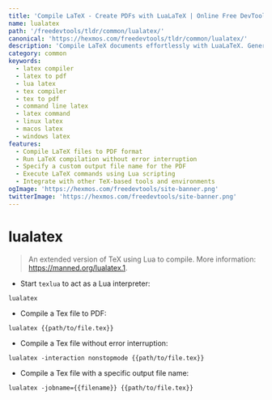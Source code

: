 ```yaml
---
title: 'Compile LaTeX - Create PDFs with LuaLaTeX | Online Free DevTools by Hexmos'
name: lualatex
path: '/freedevtools/tldr/common/lualatex/'
canonical: 'https://hexmos.com/freedevtools/tldr/common/lualatex/'
description: 'Compile LaTeX documents effortlessly with LuaLaTeX. Generate PDFs from .tex files with advanced customization options. Free online tool, no registration required.'
category: common
keywords:
  - latex compiler
  - latex to pdf
  - lua latex
  - tex compiler
  - tex to pdf
  - command line latex
  - latex command
  - linux latex
  - macos latex
  - windows latex
features:
  - Compile LaTeX files to PDF format
  - Run LaTeX compilation without error interruption
  - Specify a custom output file name for the PDF
  - Execute LaTeX commands using Lua scripting
  - Integrate with other TeX-based tools and environments
ogImage: 'https://hexmos.com/freedevtools/site-banner.png'
twitterImage: 'https://hexmos.com/freedevtools/site-banner.png'
---
```


# lualatex

> An extended version of TeX using Lua to compile.
> More information: <https://manned.org/lualatex.1>.

- Start `texlua` to act as a Lua interpreter:

`lualatex`

- Compile a Tex file to PDF:

`lualatex {{path/to/file.tex}}`

- Compile a Tex file without error interruption:

`lualatex -interaction nonstopmode {{path/to/file.tex}}`

- Compile a Tex file with a specific output file name:

`lualatex -jobname={{filename}} {{path/to/file.tex}}`
